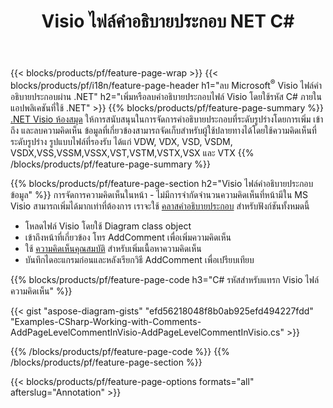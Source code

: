 ﻿---
title: Visio ไฟล์คำอธิบายประกอบ NET C#
url: /th/net/annotation/
description: เพิ่มหรือลบคำอธิบายประกอบข้อมูลของ Visio ด้วยโค้ด C# เพียงไม่กี่บรรทัด
---
{{< blocks/products/pf/feature-page-wrap >}}
{{< blocks/products/pf/i18n/feature-page-header h1="ลบ Microsoft<sup>&reg;</sup> Visio ไฟล์คำอธิบายประกอบผ่าน .NET" h2="เพิ่มหรือลบคำอธิบายประกอบไฟล์ Visio โดยใช้รหัส C# ภายในแอปพลิเคชันที่ใช้ .NET" >}}
{{% blocks/products/pf/feature-page-summary %}}
[.NET Visio ห้องสมุด](/diagram/net/) ให้การสนับสนุนในการจัดการคำอธิบายประกอบที่ระดับรูปร่างโดยการเพิ่ม เข้าถึง และลบความคิดเห็น ข้อมูลที่เกี่ยวข้องสามารถจัดเก็บสำหรับผู้ใช้ปลายทางได้โดยใช้ความคิดเห็นที่ระดับรูปร่าง รูปแบบไฟล์ที่รองรับ ได้แก่ VDW, VDX, VSD, VSDM, VSDX,VSS,VSSM,VSSX,VST,VSTM,VSTX,VSX และ VTX
{{% /blocks/products/pf/feature-page-summary %}}

{{% blocks/products/pf/feature-page-section h2="Visio ไฟล์คำอธิบายประกอบข้อมูล" %}}
การจัดการความคิดเห็นในหน้า - ไม่มีการจำกัดจำนวนความคิดเห็นที่หน้ามีใน MS Visio สามารถเพิ่มได้มากเท่าที่ต้องการ เราจะใช้ [คลาสคำอธิบายประกอบ](https://apireference.aspose.com/diagram/net/aspose.diagram/annotation) สำหรับฟังก์ชันทั้งหมดนี้

+ โหลดไฟล์ Visio โดยใช้ Diagram class object
+ เข้าถึงหน้าที่เกี่ยวข้อง 
โทร AddComment เพื่อเพิ่มความคิดเห็น
+ ใช้ [ความคิดเห็นคุณสมบัติ](https://apireference.aspose.com/diagram/net/aspose.diagram/annotation/properties/comment) สำหรับเพิ่มเนื้อหาความคิดเห็น 
+ บันทึกไดอะแกรมก่อนและหลังเรียกวิธี AddComment เพื่อเปรียบเทียบ

{{% blocks/products/pf/feature-page-code h3="C# รหัสสำหรับแทรก Visio ไฟล์ ความคิดเห็น" %}}

{{< gist "aspose-diagram-gists" "efd56218048f8b0ab925efd494227fdd" "Examples-CSharp-Working-with-Comments-AddPageLevelCommentInVisio-AddPageLevelCommentInVisio.cs" >}}

{{% /blocks/products/pf/feature-page-code %}}
{{% /blocks/products/pf/feature-page-section %}}

{{< blocks/products/pf/feature-page-options formats="all" afterslug="Annotation" >}}